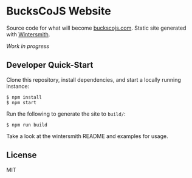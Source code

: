 # BucksCoJS Website

Source code for what will become [buckscojs.com](http://buckscojs.com). Static
site generated with [Wintersmith](https://github.com/jnordberg/wintersmith).

*Work in progress*

## Developer Quick-Start

Clone this repository, install dependencies, and start a locally running
instance:

    $ npm install
    $ npm start

Run the following to generate the site to `build/`:

    $ npm run build

Take a look at the wintersmith README and examples for usage.

## License

MIT
